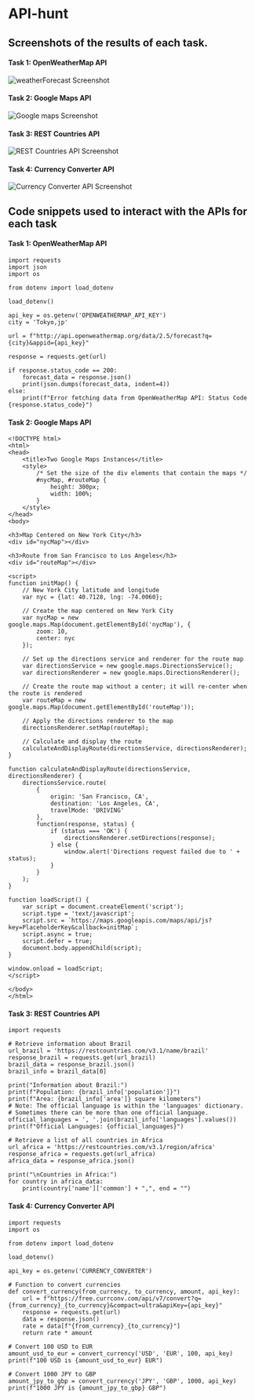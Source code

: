 # API-hunt

## Screenshots of the results of each task.

#### Task 1: OpenWeatherMap API
![weatherForecast Screenshot](https://github.com/rishav-karanjit/API-hunt/blob/main/outputs/weatherForecast.png)

#### Task 2: Google Maps API

![Google maps Screenshot](https://github.com/rishav-karanjit/API-hunt/blob/main/outputs/GoogleMaps.png)

#### Task 3: REST Countries API

![REST Countries API Screenshot](https://github.com/rishav-karanjit/API-hunt/blob/main/outputs/RESTCountriesAPI.png)

#### Task 4: Currency Converter API

![Currency Converter API Screenshot](https://github.com/rishav-karanjit/API-hunt/blob/main/outputs/CurrencyConverterAPI.png)

## Code snippets used to interact with the APIs for each task

#### Task 1: OpenWeatherMap API

```
import requests
import json
import os

from dotenv import load_dotenv

load_dotenv()

api_key = os.getenv('OPENWEATHERMAP_API_KEY')
city = 'Tokyo,jp'

url = f"http://api.openweathermap.org/data/2.5/forecast?q={city}&appid={api_key}"

response = requests.get(url)

if response.status_code == 200:
    forecast_data = response.json()
    print(json.dumps(forecast_data, indent=4))
else:
    print(f"Error fetching data from OpenWeatherMap API: Status Code {response.status_code}")
```
#### Task 2: Google Maps API
```
<!DOCTYPE html>
<html>
<head>
    <title>Two Google Maps Instances</title>
    <style>
        /* Set the size of the div elements that contain the maps */
        #nycMap, #routeMap {
            height: 300px;
            width: 100%;
        }
    </style>
</head>
<body>

<h3>Map Centered on New York City</h3>
<div id="nycMap"></div>

<h3>Route from San Francisco to Los Angeles</h3>
<div id="routeMap"></div>

<script>
function initMap() {
    // New York City latitude and longitude
    var nyc = {lat: 40.7128, lng: -74.0060};

    // Create the map centered on New York City
    var nycMap = new google.maps.Map(document.getElementById('nycMap'), {
        zoom: 10,
        center: nyc
    });

    // Set up the directions service and renderer for the route map
    var directionsService = new google.maps.DirectionsService();
    var directionsRenderer = new google.maps.DirectionsRenderer();

    // Create the route map without a center; it will re-center when the route is rendered
    var routeMap = new google.maps.Map(document.getElementById('routeMap'));

    // Apply the directions renderer to the map
    directionsRenderer.setMap(routeMap);

    // Calculate and display the route
    calculateAndDisplayRoute(directionsService, directionsRenderer);
}

function calculateAndDisplayRoute(directionsService, directionsRenderer) {
    directionsService.route(
        {
            origin: 'San Francisco, CA',
            destination: 'Los Angeles, CA',
            travelMode: 'DRIVING'
        },
        function(response, status) {
            if (status === 'OK') {
                directionsRenderer.setDirections(response);
            } else {
                window.alert('Directions request failed due to ' + status);
            }
        }
    );
}

function loadScript() {
    var script = document.createElement('script');
    script.type = 'text/javascript';
    script.src = `https://maps.googleapis.com/maps/api/js?key=PlaceholderKey&callback=initMap`;
    script.async = true;
    script.defer = true;
    document.body.appendChild(script);
}

window.onload = loadScript;
</script>

</body>
</html>

```
#### Task 3: REST Countries API
```
import requests

# Retrieve information about Brazil
url_brazil = 'https://restcountries.com/v3.1/name/brazil'
response_brazil = requests.get(url_brazil)
brazil_data = response_brazil.json()
brazil_info = brazil_data[0]

print("Information about Brazil:")
print(f"Population: {brazil_info['population']}")
print(f"Area: {brazil_info['area']} square kilometers")
# Note: The official language is within the 'languages' dictionary.
# Sometimes there can be more than one official language.
official_languages = ', '.join(brazil_info['languages'].values())
print(f"Official Languages: {official_languages}")

# Retrieve a list of all countries in Africa
url_africa = 'https://restcountries.com/v3.1/region/africa'
response_africa = requests.get(url_africa)
africa_data = response_africa.json()

print("\nCountries in Africa:")
for country in africa_data:
    print(country['name']['common'] + ",", end = "")

```
#### Task 4: Currency Converter API
```
import requests
import os

from dotenv import load_dotenv

load_dotenv()

api_key = os.getenv('CURRENCY_CONVERTER')

# Function to convert currencies
def convert_currency(from_currency, to_currency, amount, api_key):
    url = f"https://free.currconv.com/api/v7/convert?q={from_currency}_{to_currency}&compact=ultra&apiKey={api_key}"
    response = requests.get(url)
    data = response.json()
    rate = data[f"{from_currency}_{to_currency}"]
    return rate * amount

# Convert 100 USD to EUR
amount_usd_to_eur = convert_currency('USD', 'EUR', 100, api_key)
print(f"100 USD is {amount_usd_to_eur} EUR")

# Convert 1000 JPY to GBP
amount_jpy_to_gbp = convert_currency('JPY', 'GBP', 1000, api_key)
print(f"1000 JPY is {amount_jpy_to_gbp} GBP")
```